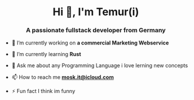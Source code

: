 <h1 align="center">Hi 👋, I'm Temur(i)</h1>
<h3 align="center">A passionate fullstack developer from Germany</h3>


- 🔭 I’m currently working on **a commercial Marketing Webservice**

- 🌱 I’m currently learning **Rust**

- 💬 Ask me about any Programming Language i love lerning new concepts

- 📫 How to reach me **mosk.it@icloud.com**

- ⚡ Fun fact I think im funny
